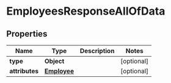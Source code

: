 

# EmployeesResponseAllOfData


## Properties

| Name | Type | Description | Notes |
|------------ | ------------- | ------------- | -------------|
|**type** | **Object** |  |  [optional] |
|**attributes** | [**Employee**](Employee.md) |  |  [optional] |



